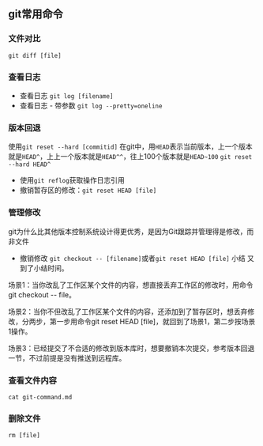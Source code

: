 ## git常用命令

### 文件对比
```git diff [file]```
### 查看日志

- 查看日志
```git log [filename]```
- 查看日志 - 带参数
```git log --pretty=oneline```

### 版本回退
使用```git reset --hard [commitid]```
在git中，用```HEAD```表示当前版本，上一个版本就是```HEAD^```，上上一个版本就是```HEAD^^```，往上100个版本就是```HEAD~100```
```git reset --hard HEAD^```
- 使用```git reflog```获取操作日志引用
- 撤销暂存区的修改：```git reset HEAD [file]```

### 管理修改
git为什么比其他版本控制系统设计得更优秀，是因为Git跟踪并管理得是修改，而非文件
- 撤销修改
```git checkout -- [filename]```或者```git reset HEAD [file]```
小结
又到了小结时间。

场景1：当你改乱了工作区某个文件的内容，想直接丢弃工作区的修改时，用命令git checkout -- file。

场景2：当你不但改乱了工作区某个文件的内容，还添加到了暂存区时，想丢弃修改，分两步，第一步用命令git reset HEAD [file]，就回到了场景1，第二步按场景1操作。

场景3：已经提交了不合适的修改到版本库时，想要撤销本次提交，参考版本回退一节，不过前提是没有推送到远程库。

### 查看文件内容
```cat git-command.md```

### 删除文件
```rm [file]```




